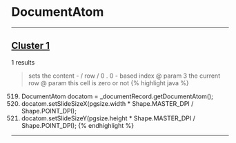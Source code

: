 # DocumentAtom

***

## [Cluster 1](./1)
1 results
> sets the content - / row / 0 . 0 - based index @ param 3 the current row @ param this cell is zero or not 
{% highlight java %}
519. DocumentAtom docatom = _documentRecord.getDocumentAtom();
520. docatom.setSlideSizeX(pgsize.width * Shape.MASTER_DPI / Shape.POINT_DPI);
521. docatom.setSlideSizeY(pgsize.height * Shape.MASTER_DPI / Shape.POINT_DPI);
{% endhighlight %}

***

